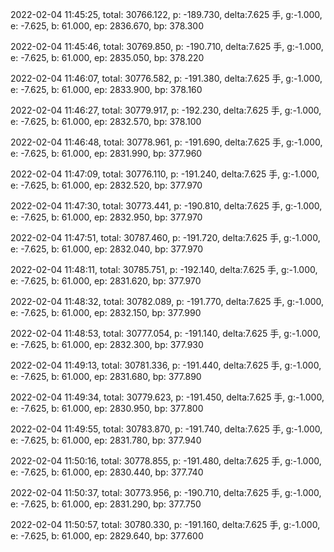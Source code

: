 2022-02-04 11:45:25, total: 30766.122, p: -189.730, delta:7.625 手, g:-1.000, e: -7.625, b: 61.000, ep: 2836.670, bp: 378.300

2022-02-04 11:45:46, total: 30769.850, p: -190.710, delta:7.625 手, g:-1.000, e: -7.625, b: 61.000, ep: 2835.050, bp: 378.220

2022-02-04 11:46:07, total: 30776.582, p: -191.380, delta:7.625 手, g:-1.000, e: -7.625, b: 61.000, ep: 2833.900, bp: 378.160

2022-02-04 11:46:27, total: 30779.917, p: -192.230, delta:7.625 手, g:-1.000, e: -7.625, b: 61.000, ep: 2832.570, bp: 378.100

2022-02-04 11:46:48, total: 30778.961, p: -191.690, delta:7.625 手, g:-1.000, e: -7.625, b: 61.000, ep: 2831.990, bp: 377.960

2022-02-04 11:47:09, total: 30776.110, p: -191.240, delta:7.625 手, g:-1.000, e: -7.625, b: 61.000, ep: 2832.520, bp: 377.970

2022-02-04 11:47:30, total: 30773.441, p: -190.810, delta:7.625 手, g:-1.000, e: -7.625, b: 61.000, ep: 2832.950, bp: 377.970

2022-02-04 11:47:51, total: 30787.460, p: -191.720, delta:7.625 手, g:-1.000, e: -7.625, b: 61.000, ep: 2832.040, bp: 377.970

2022-02-04 11:48:11, total: 30785.751, p: -192.140, delta:7.625 手, g:-1.000, e: -7.625, b: 61.000, ep: 2831.620, bp: 377.970

2022-02-04 11:48:32, total: 30782.089, p: -191.770, delta:7.625 手, g:-1.000, e: -7.625, b: 61.000, ep: 2832.150, bp: 377.990

2022-02-04 11:48:53, total: 30777.054, p: -191.140, delta:7.625 手, g:-1.000, e: -7.625, b: 61.000, ep: 2832.300, bp: 377.930

2022-02-04 11:49:13, total: 30781.336, p: -191.440, delta:7.625 手, g:-1.000, e: -7.625, b: 61.000, ep: 2831.680, bp: 377.890

2022-02-04 11:49:34, total: 30779.623, p: -191.450, delta:7.625 手, g:-1.000, e: -7.625, b: 61.000, ep: 2830.950, bp: 377.800

2022-02-04 11:49:55, total: 30783.870, p: -191.740, delta:7.625 手, g:-1.000, e: -7.625, b: 61.000, ep: 2831.780, bp: 377.940

2022-02-04 11:50:16, total: 30778.855, p: -191.480, delta:7.625 手, g:-1.000, e: -7.625, b: 61.000, ep: 2830.440, bp: 377.740

2022-02-04 11:50:37, total: 30773.956, p: -190.710, delta:7.625 手, g:-1.000, e: -7.625, b: 61.000, ep: 2831.290, bp: 377.750

2022-02-04 11:50:57, total: 30780.330, p: -191.160, delta:7.625 手, g:-1.000, e: -7.625, b: 61.000, ep: 2829.640, bp: 377.600